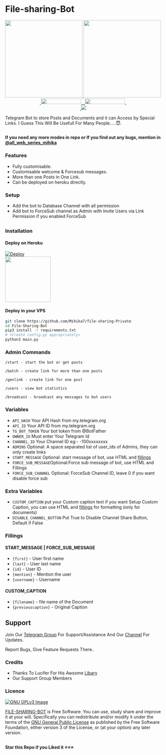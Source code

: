 # File-sharing-Bot

<p align="center">
  <a href="https://www.python.org">
    <img src="http://ForTheBadge.com/images/badges/made-with-python.svg" width ="250">
  </a>
  <a href="https://github.com/Mihika7">
    <img src="https://github.com/Mihika7PyrogramGenStr/blob/main/resources/madebycodex-badge.svg" width="250">
  </a><br>
  <a href="https://github.com/Mihika7">
    &nbsp;<img src="https://img.shields.io/badge/%E2%86%91_Deploy_to-Heroku-7056bf.svg-Channel-blue?style=flat-square&logo=telegram" width="130" height="18">&nbsp;
  </a>
  <a href="https://t.me/all_web_series_mihika">
    &nbsp;<img src="https://img.shields.io/badge/%E2%86%91_Deploy_to-Heroku-7056bf.svg-Channel-blue?style=flat-square&logo=telegram-Group-blue?style=flat-square&logo=telegram" width="130" height="18">&nbsp;
  </a>
  <br>
  <a href="https://github.com/Mihika7/file-sharing-Private/stargazers">
    <img src="">
  </a>
  <a href="https://github.com/Mihika7/file-sharing-Private/fork">
    <img src="https://img.shields.io/github/stars/Mihika7/file-sharing-Private?style=social">
  </a>  
</p>


Telegram Bot to store Posts and Documents and it can Access by Special Links.
I Guess This Will Be Usefull For Many People.....😇. 

##

**If you need any more modes in repo or If you find out any bugs, mention in [@all_web_series_mihika](https://www.telegram.dog/all_web_series_mihika/)**

### Features
- Fully customisable.
- Customisable welcome & Forcesub messages.
- More than one Posts in One Link.
- Can be deployed on heroku directly.

### Setup

- Add the bot to Database Channel with all permission
- Add bot to ForceSub channel as Admin with Invite Users via Link Permission if you enabled ForceSub 

##
### Installation
#### Deploy on Heroku
[![Deploy](https://www.herokucdn.com/deploy/button.svg)](https://heroku.com/deploy?template=https://github.com/CodeXBotz/File-Sharing-Bot)</br>
  <img src="https://img.shields.io/badge/%E2%86%91_Deploy_to-Heroku-7056bf.svg-Channel-blue?style=flat-square&logo=telegram" width="147">
</a><br>

#### Deploy in your VPS
````bash
git clone https://github.com/Mihika7/file-sharing-Private
cd File-Sharing-Bot
pip3 install -r requirements.txt
# <Create config.py appropriately>
python3 main.py
````

### Admin Commands

```
/start - start the bot or get posts

/batch - create link for more than one posts

/genlink - create link for one post

/users - view bot statistics

/broadcast - broadcast any messages to bot users
```

### Variables

* `API_HASH` Your API Hash from my.telegram.org
* `API_ID` Your API ID from my.telegram.org
* `TG_BOT_TOKEN` Your bot token from @BotFather
* `OWNER_ID` Must enter Your Telegram Id
* `CHANNEL_ID` Your Channel ID eg:- -100xxxxxxxx
* `ADMINS` Optional: A space separated list of user_ids of Admins, they can only create links
* `START_MESSAGE` Optional: start message of bot, use HTML and <a href='https://github.com/codexbotz/File-Sharing-Bot/blob/main/README.md#start_message'>fillings</a>
* `FORCE_SUB_MESSAGE`Optional:Force sub message of bot, use HTML and Fillings
* `FORCE_SUB_CHANNEL` Optional: ForceSub Channel ID, leave 0 if you want disable force sub

### Extra Variables

* `CUSTOM_CAPTION` put your Custom caption text if you want Setup Custom Caption, you can use HTML and <a href='https://github.com/CodeXBotz/File-Sharing-Bot/blob/main/README.md#custom_caption'>fillings</a> for formatting (only for documents)
* `DISABLE_CHANNEL_BUTTON` Put True to Disable Channel Share Button, Default if False

### Fillings
#### START_MESSAGE | FORCE_SUB_MESSAGE

* `{first}` - User first name
* `{last}` - User last name
* `{id}` - User ID
* `{mention}` - Mention the user
* `{username}` - Username

#### CUSTOM_CAPTION

* `{filename}` - file name of the Document
* `{previouscaption}` - Original Caption


## Support   
Join Our [Telegram Group](https://www.telegram.dog/all_web_series_mihika/) For Support/Assistance And Our [Channel](https://www.telegram.dog/all_web_series_mihika/) For Updates.   
   
Report Bugs, Give Feature Requests There..   

### Credits

- Thanks To Lucifer For His Awsome [Libary](https://github.com/pyrogram/pyrogram)
- Our Support Group Members

### Licence
[![GNU GPLv3 Image](https://www.gnu.org/graphics/gplv3-127x51.png)](http://www.gnu.org/licenses/gpl-3.0.en.html)  

[FILE-SHARING-BOT](https://github.com/Mihika7/file-sharing-Private/) is Free Software: You can use, study share and improve it at your
will. Specifically you can redistribute and/or modify it under the terms of the
[GNU General Public License](https://www.gnu.org/licenses/gpl.html) as
published by the Free Software Foundation, either version 3 of the License, or
(at your option) any later version. 

##

   **Star this Repo if you Liked it ⭐⭐⭐**

